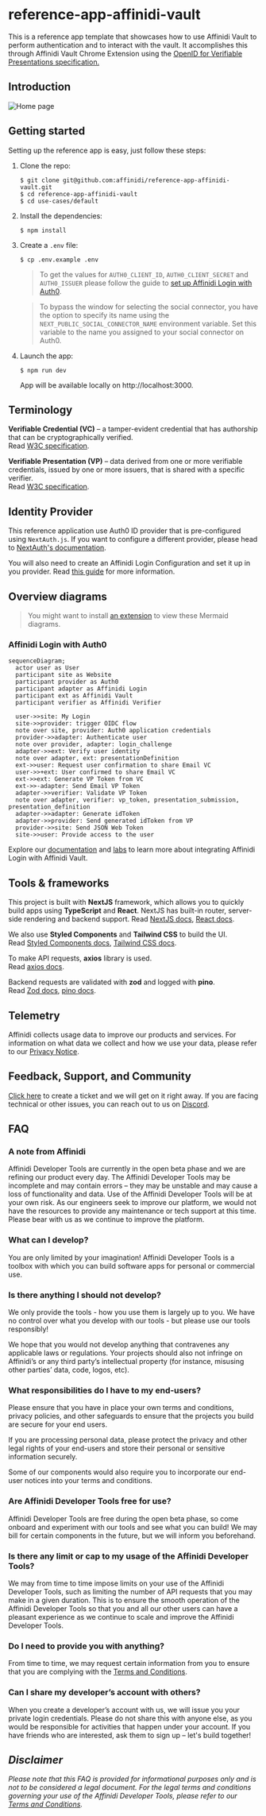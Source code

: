 # reference-app-affinidi-vault

This is a reference app template that showcases how to use Affinidi Vault to perform authentication and to interact with the vault. It accomplishes this through Affinidi Vault Chrome Extension using the [OpenID for Verifiable Presentations specification.](https://openid.net/specs/openid-4-verifiable-presentations-1_0.html)

## Introduction

![Home page](./docs/home_page.png)

## Getting started

Setting up the reference app is easy, just follow these steps:  
1. Clone the repo:
    ```
    $ git clone git@github.com:affinidi/reference-app-affinidi-vault.git
    $ cd reference-app-affinidi-vault
    $ cd use-cases/default
    ```
2. Install the dependencies:
    ```
    $ npm install
    ```
3. Create a `.env` file:
    ```
    $ cp .env.example .env
    ```

    > To get the values for `AUTH0_CLIENT_ID`, `AUTH0_CLIENT_SECRET` and `AUTH0_ISSUER` please follow the guide to [set up Affinidi Login with Auth0](./guides/auth0/setup-auth0.md).

    > To bypass the window for selecting the social connector, you have the option to specify its name using the `NEXT_PUBLIC_SOCIAL_CONNECTOR_NAME` environment variable. Set this variable to the name you assigned to your social connector on Auth0.

4. Launch the app:
    ```
    $ npm run dev
    ```
    
    App will be available locally on http://localhost:3000.

## Terminology

**Verifiable Credential (VC)** – a tamper-evident credential that has authorship that can be cryptographically verified.  
Read [W3C specification](https://www.w3.org/TR/vc-data-model/).

**Verifiable Presentation (VP)** – data derived from one or more verifiable credentials, issued by one or more issuers, that is shared with a specific verifier.  
Read [W3C specification](https://www.w3.org/TR/vc-data-model/).

## Identity Provider

This reference application use Auth0 ID provider that is pre-configured using `NextAuth.js`. If you want to configure a different provider, please head to [NextAuth's documentation](https://next-auth.js.org/providers/).

You will also need to create an Affinidi Login Configuration and set it up in you provider. Read [this guide](./guides/setup-login-config.md) for more information.

## Overview diagrams

> You might want to install [an extension](https://marketplace.visualstudio.com/items?itemName=bierner.markdown-mermaid) to view these Mermaid diagrams.

### Affinidi Login with Auth0

```mermaid
sequenceDiagram;
  actor user as User
  participant site as Website
  participant provider as Auth0
  participant adapter as Affinidi Login
  participant ext as Affinidi Vault
  participant verifier as Affinidi Verifier

  user->>site: My Login
  site->>provider: trigger OIDC flow
  note over site, provider: Auth0 application credentials
  provider->>adapter: Authenticate user
  note over provider, adapter: login_challenge
  adapter->>ext: Verify user identity
  note over adapter, ext: presentationDefinition
  ext->>user: Request user confirmation to share Email VC 
  user->>+ext: User confirmed to share Email VC
  ext->>ext: Generate VP Token from VC
  ext->>-adapter: Send Email VP Token
  adapter->>verifier: Validate VP Token
  note over adapter, verifier: vp_token, presentation_submission, presentation_definition
  adapter->>adapter: Generate idToken
  adapter->>provider: Send generated idToken from VP
  provider->>site: Send JSON Web Token
  site->>user: Provide access to the user
```

Explore our [documentation](https://docs.affinidi.com/docs/) and [labs](https://docs.affinidi.com/labs/) to learn more about integrating Affinidi Login with Affinidi Vault.

## Tools & frameworks

This project is built with **NextJS** framework, which allows you to quickly build apps using **TypeScript** and **React**. NextJS has built-in router, server-side rendering and backend support.
Read [NextJS docs](https://nextjs.org/docs/getting-started), [React docs](https://reactjs.org/docs/getting-started.html).  

We also use **Styled Components** and **Tailwind CSS** to build the UI.  
Read [Styled Components docs](https://styled-components.com/docs), [Tailwind CSS docs](https://tailwindcss.com/docs/installation).  

To make API requests, **axios** library is used.  
Read [axios docs](https://axios-http.com/docs/intro).  

Backend requests are validated with **zod** and logged with **pino**.  
Read [Zod docs](https://www.npmjs.com/package/zod), [pino docs](https://www.npmjs.com/package/pino).  

## Telemetry

Affinidi collects usage data to improve our products and services. For information on what data we collect and how we use your data, please refer to our [Privacy Notice](https://www.affinidi.com/privacy-notice).

## Feedback, Support, and Community

[Click here](https://github.com/affinidi/reference-app-affinidi-vault/issues) to create a ticket and we will get on it right away. If you are facing technical or other issues, you can reach out to us on [Discord](https://discord.com/invite/jx2hGBk5xE).

## FAQ

### A note from Affinidi

Affinidi Developer Tools are currently in the open beta phase and we are refining our product every day. The Affinidi Developer Tools may be incomplete and may contain errors – they may be unstable and may cause a loss of functionality and data. Use of the Affinidi Developer Tools will be at your own risk. As our engineers seek to improve our platform, we would not have the resources to provide any maintenance or tech support at this time. Please bear with us as we continue to improve the platform.

### What can I develop?

You are only limited by your imagination! Affinidi Developer Tools is a toolbox with which you can build software apps for personal or commercial use.

### Is there anything I should not develop?

We only provide the tools - how you use them is largely up to you. We have no control over what you develop with our tools - but please use our tools responsibly!

We hope that you would not develop anything that contravenes any applicable laws or regulations. Your projects should also not infringe on Affinidi’s or any third party’s intellectual property (for instance, misusing other parties’ data, code, logos, etc).

### What responsibilities do I have to my end-users?

Please ensure that you have in place your own terms and conditions, privacy policies, and other safeguards to ensure that the projects you build are secure for your end users.

If you are processing personal data, please protect the privacy and other legal rights of your end-users and store their personal or sensitive information securely.

Some of our components would also require you to incorporate our end-user notices into your terms and conditions.

### Are Affinidi Developer Tools free for use?

Affinidi Developer Tools are free during the open beta phase, so come onboard and experiment with our tools and see what you can build! We may bill for certain components in the future, but we will inform you beforehand.

### Is there any limit or cap to my usage of the Affinidi Developer Tools?

We may from time to time impose limits on your use of the Affinidi Developer Tools, such as limiting the number of API requests that you may make in a given duration. This is to ensure the smooth operation of the Affinidi Developer Tools so that you and all our other users can have a pleasant experience as we continue to scale and improve the Affinidi Developer Tools.

### Do I need to provide you with anything?

From time to time, we may request certain information from you to ensure that you are complying with the [Terms and Conditions](https://www.affinidi.com/terms-conditions).

### Can I share my developer’s account with others?

When you create a developer’s account with us, we will issue you your private login credentials. Please do not share this with anyone else, as you would be responsible for activities that happen under your account. If you have friends who are interested, ask them to sign up – let's build together!

## _Disclaimer_

_Please note that this FAQ is provided for informational purposes only and is not to be considered a legal document. For the legal terms and conditions governing your use of the Affinidi Developer Tools, please refer to our [Terms and Conditions](https://www.affinidi.com/terms-conditions)._
